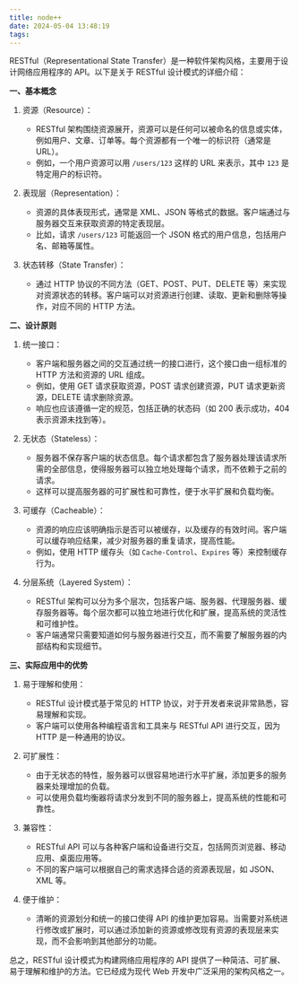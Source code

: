 ```yaml
---
title: node++
date: 2024-05-04 13:48:19
tags:
---
```


RESTful（Representational State Transfer）是一种软件架构风格，主要用于设计网络应用程序的 API。以下是关于 RESTful 设计模式的详细介绍：

**一、基本概念**

1. 资源（Resource）：

   - RESTful 架构围绕资源展开，资源可以是任何可以被命名的信息或实体，例如用户、文章、订单等。每个资源都有一个唯一的标识符（通常是 URL）。
   - 例如，一个用户资源可以用 `/users/123` 这样的 URL 来表示，其中 `123` 是特定用户的标识符。

2. 表现层（Representation）：

   - 资源的具体表现形式，通常是 XML、JSON 等格式的数据。客户端通过与服务器交互来获取资源的特定表现层。
   - 比如，请求 `/users/123` 可能返回一个 JSON 格式的用户信息，包括用户名、邮箱等属性。

3. 状态转移（State Transfer）：
   - 通过 HTTP 协议的不同方法（GET、POST、PUT、DELETE 等）来实现对资源状态的转移。客户端可以对资源进行创建、读取、更新和删除等操作，对应不同的 HTTP 方法。

**二、设计原则**

1. 统一接口：

   - 客户端和服务器之间的交互通过统一的接口进行，这个接口由一组标准的 HTTP 方法和资源的 URL 组成。
   - 例如，使用 GET 请求获取资源，POST 请求创建资源，PUT 请求更新资源，DELETE 请求删除资源。
   - 响应也应该遵循一定的规范，包括正确的状态码（如 200 表示成功，404 表示资源未找到等）。

2. 无状态（Stateless）：

   - 服务器不保存客户端的状态信息。每个请求都包含了服务器处理该请求所需的全部信息，使得服务器可以独立地处理每个请求，而不依赖于之前的请求。
   - 这样可以提高服务器的可扩展性和可靠性，便于水平扩展和负载均衡。

3. 可缓存（Cacheable）：

   - 资源的响应应该明确指示是否可以被缓存，以及缓存的有效时间。客户端可以缓存响应结果，减少对服务器的重复请求，提高性能。
   - 例如，使用 HTTP 缓存头（如 `Cache-Control`、`Expires` 等）来控制缓存行为。

4. 分层系统（Layered System）：
   - RESTful 架构可以分为多个层次，包括客户端、服务器、代理服务器、缓存服务器等。每个层次都可以独立地进行优化和扩展，提高系统的灵活性和可维护性。
   - 客户端通常只需要知道如何与服务器进行交互，而不需要了解服务器的内部结构和实现细节。

**三、实际应用中的优势**

1. 易于理解和使用：

   - RESTful 设计模式基于常见的 HTTP 协议，对于开发者来说非常熟悉，容易理解和实现。
   - 客户端可以使用各种编程语言和工具来与 RESTful API 进行交互，因为 HTTP 是一种通用的协议。

2. 可扩展性：

   - 由于无状态的特性，服务器可以很容易地进行水平扩展，添加更多的服务器来处理增加的负载。
   - 可以使用负载均衡器将请求分发到不同的服务器上，提高系统的性能和可靠性。

3. 兼容性：

   - RESTful API 可以与各种客户端和设备进行交互，包括网页浏览器、移动应用、桌面应用等。
   - 不同的客户端可以根据自己的需求选择合适的资源表现层，如 JSON、XML 等。

4. 便于维护：
   - 清晰的资源划分和统一的接口使得 API 的维护更加容易。当需要对系统进行修改或扩展时，可以通过添加新的资源或修改现有资源的表现层来实现，而不会影响到其他部分的功能。

总之，RESTful 设计模式为构建网络应用程序的 API 提供了一种简洁、可扩展、易于理解和维护的方法。它已经成为现代 Web 开发中广泛采用的架构风格之一。
